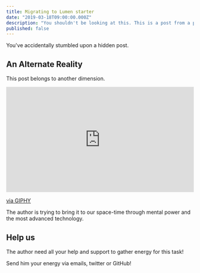 ```yaml
---
title: Migrating to Lumen starter
date: "2019-03-18T09:00:00.000Z"
description: "You shouldn't be looking at this. This is a post from a parallel universe"
published: false
---
```


You've accidentally stumbled upon a hidden post.

## An Alternate Reality

This post belongs to another dimension.

<div style="width:100%;height:0;padding-bottom:56%;position:relative;"><iframe src="https://giphy.com/embed/igGApTvcxnJkgzOIVb" width="100%" height="100%" style="position:absolute" frameBorder="0" class="giphy-embed" allowFullScreen></iframe></div><p><a href="https://giphy.com/gifs/season-1-episode-6-s1-igGApTvcxnJkgzOIVb">via GIPHY</a></p>


The author is trying to bring it to our space-time through mental power and the most advanced technology.

## Help us

The author need all your help and support to gather energy for this task!

Send him your energy via emails, twitter or GitHub!
